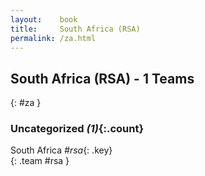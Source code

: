 ```yaml
---
layout:    book
title:     South Africa (RSA)
permalink: /za.html
---
```


## South Africa (RSA) - 1 Teams
{: #za }





### Uncategorized _(1)_{:.count}

South Africa _#rsa_{: .key} <br>
{: .team #rsa }


 
